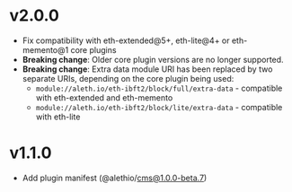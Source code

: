 # v2.0.0

- Fix compatibility with eth-extended@5+, eth-lite@4+ or eth-memento@1 core plugins
- **Breaking change**: Older core plugin versions are no longer supported.
- **Breaking change**: Extra data module URI has been replaced by two separate URIs, depending on the core plugin being used:
    - `module://aleth.io/eth-ibft2/block/full/extra-data` - compatible with eth-extended and eth-memento
    - `module://aleth.io/eth-ibft2/block/lite/extra-data` - compatible with eth-lite

# v1.1.0

- Add plugin manifest (@alethio/cms@1.0.0-beta.7)
